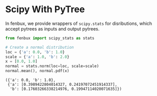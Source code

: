 # Scipy With PyTree

In fenbux, we provide wrappers of `scipy.stats` for disributions, which accept pytrees as inputs and output pytrees.

```python
from fenbux import scipy_stats as stats

# Create a normal distribution
loc = {'a': 0.0, 'b': 1.0}
scale = {'a': 1.0, 'b': 2.0}
x = [0.0, 1.0]
normal = stats.norm(loc=loc, scale=scale)
normal.mean(), normal.pdf(x)
```

```
({'a': 0.0, 'b': 1.0},
 {'a': [0.3989422804014327, 0.24197072451914337],
  'b': [0.17603266338214976, 0.19947114020071635]})
```

